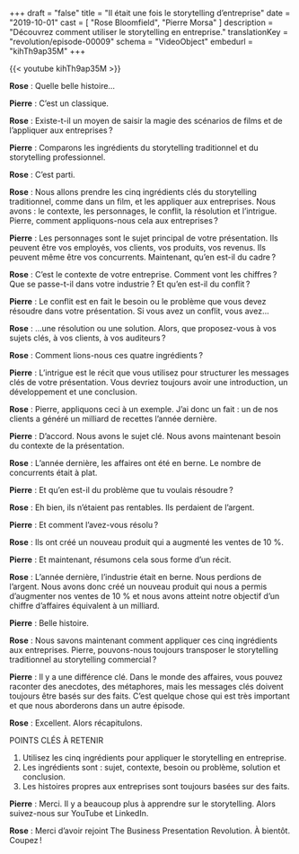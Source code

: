 +++
draft 		= "false"
title 		= "Il était une fois le storytelling d’entreprise"
date		= "2019-10-01"
cast		= [ "Rose Bloomfield", "Pierre Morsa" ]
description = "Découvrez comment utiliser le storytelling en entreprise."
translationKey  = "revolution/episode-00009"
schema			= "VideoObject"
embedurl			= "kihTh9ap35M"
+++

{{< youtube kihTh9ap35M >}}

**Rose** : Quelle belle histoire…

**Pierre** : C’est un classique.

**Rose** : Existe-t-il un moyen de saisir la magie des scénarios de films et de l’appliquer aux entreprises ?

**Pierre** : Comparons les ingrédients du storytelling traditionnel et du storytelling professionnel.

**Rose** : C’est parti.

**Rose** : Nous allons prendre les cinq ingrédients clés du storytelling traditionnel, comme dans un film, et les appliquer aux entreprises. Nous avons : le contexte, les personnages, le conflit, la résolution et l’intrigue. Pierre, comment appliquons-nous cela aux entreprises ?

**Pierre** : Les personnages sont le sujet principal de votre présentation. Ils peuvent être vos employés, vos clients, vos produits, vos revenus. Ils peuvent même être vos concurrents. Maintenant, qu’en est-il du cadre ?

**Rose** : C’est le contexte de votre entreprise. Comment vont les chiffres ? Que se passe-t-il dans votre industrie ? Et qu’en est-il du conflit ?

**Pierre** : Le conflit est en fait le besoin ou le problème que vous devez résoudre dans votre présentation. Si vous avez un conflit, vous avez…

**Rose** : …une résolution ou une solution. Alors, que proposez-vous à vos sujets clés, à vos clients, à vos auditeurs ?

**Rose** : Comment lions-nous ces quatre ingrédients ?

**Pierre** : L’intrigue est le récit que vous utilisez pour structurer les messages clés de votre présentation. Vous devriez toujours avoir une introduction, un développement et une conclusion.

**Rose** : Pierre, appliquons ceci à un exemple. J’ai donc un fait : un de nos clients a généré un milliard de recettes l’année dernière.

**Pierre** : D’accord. Nous avons le sujet clé. Nous avons maintenant besoin du contexte de la présentation.

**Rose** : L’année dernière, les affaires ont été en berne. Le nombre de concurrents était à plat.

**Pierre** : Et qu’en est-il du problème que tu voulais résoudre ?

**Rose** : Eh bien, ils n’étaient pas rentables. Ils perdaient de l’argent.

**Pierre** : Et comment l’avez-vous résolu ?

**Rose** : Ils ont créé un nouveau produit qui a augmenté les ventes de 10 %.

**Pierre** : Et maintenant, résumons cela sous forme d’un récit.

**Rose** : L’année dernière, l’industrie était en berne. Nous perdions de l’argent. Nous avons donc créé un nouveau produit qui nous a permis d’augmenter nos ventes de 10 % et nous avons atteint notre objectif d’un chiffre d’affaires équivalent à un milliard.

**Pierre** : Belle histoire.

**Rose** : Nous savons maintenant comment appliquer ces cinq ingrédients aux entreprises. Pierre, pouvons-nous toujours transposer le storytelling traditionnel au storytelling commercial ?

**Pierre** : Il y a une différence clé. Dans le monde des affaires, vous pouvez raconter des anecdotes, des métaphores, mais les messages clés doivent toujours être basés sur des faits. C’est quelque chose qui est très important et que nous aborderons dans un autre épisode.

**Rose** : Excellent. Alors récapitulons.

POINTS CLÉS À RETENIR

1. Utilisez les cinq ingrédients pour appliquer le storytelling en entreprise.
2. Les ingrédients sont : sujet, contexte, besoin ou problème, solution et conclusion.
3. Les histoires propres aux entreprises sont toujours basées sur des faits.

**Pierre** : Merci. Il y a beaucoup plus à apprendre sur le storytelling. Alors suivez-nous sur YouTube et LinkedIn.

**Rose** : Merci d’avoir rejoint The Business Presentation Revolution. À bientôt. Coupez !